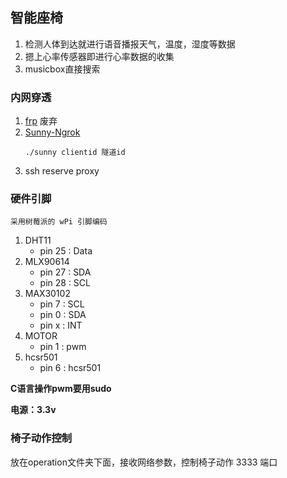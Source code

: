 ## 智能座椅

1. 检测人体到达就进行语音播报天气，温度，湿度等数据
2. 摁上心率传感器即进行心率数据的收集
3. musicbox直接搜索

### 内网穿透

1. [frp](https://github.com/fatedier/frp/)  废弃
2. [Sunny-Ngrok](https://www.ngrok.cc/)
	```
	./sunny clientid 隧道id
	```
3. ssh reserve proxy

### 硬件引脚
```
采用树莓派的 wPi 引脚编码
```
1. DHT11
	- pin 25 : Data
2. MLX90614
	- pin 27 : SDA
	- pin 28 : SCL
3. MAX30102
	- pin 7 : SCL
	- pin 0 : SDA
	- pin x : INT
4. MOTOR
	- pin 1 : pwm
5. hcsr501
	- pin 6  : hcsr501


**C语言操作pwm要用sudo**

**电源：3.3v**

### 椅子动作控制

放在operation文件夹下面，接收网络参数，控制椅子动作
3333 端口
